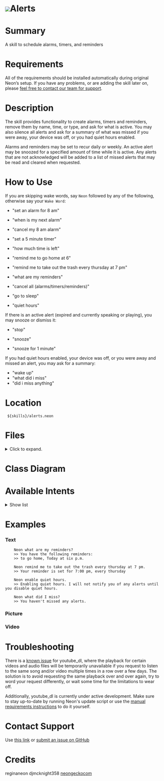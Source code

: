 
# ![](https://0000.us/klatchat/app/files/neon_images/icons/neon_paw.png)Alerts  
  
# Summary  
  
A skill to schedule alarms, timers, and reminders
  
# Requirements  
All of the requirements should be installed automatically during original Neon’s setup. If you have any problems, or are
adding the skill later on, please [feel free to contact our team for support](#contact-support).

  
# Description  
  
The skill provides functionality to create alarms, timers and reminders, remove them by name, time, or type, and ask for
what is active. You may also silence all alerts and ask for a summary of what was missed if you were away, your device
was off, or you had quiet hours enabled.

Alarms and reminders may be set to recur daily or weekly. An active alert may be snoozed for a specified amount of time
while it is active. Any alerts that are not acknowledged will be added to a list of missed alerts that may be read and
cleared when requested.
    
  
# How to Use  
  
If you are skipping wake words, say `Neon` followed by any of the following, otherwise say your `Wake Word`:

- "set an alarm for 8 am"
- "when is my next alarm"
- "cancel my 8 am alarm"

- "set a 5 minute timer"
- "how much time is left"

- "remind me to go home at 6"
- "remind me to take out the trash every thursday at 7 pm"
- "what are my reminders"

- "cancel all (alarms/timers/reminders)"

- "go to sleep"
- "quiet hours"

If there is an active alert (expired and currently speaking or playing), you may snooze or dismiss it:

- "stop"

- "snooze"
- "snooze for 1 minute"
  
If you had quiet hours enabled, your device was off, or you were away and missed an alert, you may ask for a summary:

- "wake up"
- "what did i miss"
- "did i miss anything"


# Location  
  

     ${skills}/alerts.neon

# Files
<details>
<summary>Click to expand.</summary>
<br>

        alerts.neon/__pycache__
        alerts.neon/__pycache__/__init__.cpython-36.pyc
        alerts.neon/AlertSkill.yml
        alerts.neon/vocab
        alerts.neon/vocab/en-us
        alerts.neon/vocab/en-us/alarm.voc
        alerts.neon/vocab/en-us/cancel.voc
        alerts.neon/vocab/en-us/next.voc
        alerts.neon/vocab/en-us/endQuietHours.voc
        alerts.neon/vocab/en-us/timer.voc
        alerts.neon/vocab/en-us/list.voc
        alerts.neon/vocab/en-us/reminder.voc
        alerts.neon/vocab/en-us/snooze.voc
        alerts.neon/vocab/en-us/set.voc
        alerts.neon/vocab/en-us/all.voc
        alerts.neon/vocab/en-us/Neon.voc
        alerts.neon/vocab/en-us/startQuietHours.voc
        alerts.neon/vocab/en-us/howMuchTime.voc
        alerts.neon/README.md
        alerts.neon/regex
        alerts.neon/regex/en-us
        alerts.neon/regex/en-us/Time.rx
        alerts.neon/__init__.py
        alerts.neon/dialog
        alerts.neon/dialog/en-us
        alerts.neon/dialog/en-us/ConfirmSet.dialog
        alerts.neon/dialog/en-us/CancelAlert.dialog
        alerts.neon/dialog/en-us/ListAlerts.dialog
        alerts.neon/dialog/en-us/NextEvent.dialog
        alerts.neon/dialog/en-us/ConfirmTimer.dialog
        alerts.neon/dialog/en-us/CreateAtTime.dialog
        alerts.neon/dialog/en-us/UpcomingType.dialog
        alerts.neon/dialog/en-us/MissedAlert.dialog
        alerts.neon/dialog/en-us/AlertExpired.dialog
        alerts.neon/dialog/en-us/SnoozeAlert.dialog
        alerts.neon/dialog/en-us/ConfirmRecurring.dialog
        alerts.neon/dialog/en-us/NextAlert.dialog
        alerts.neon/dialog/en-us/CancelAll.dialog
        alerts.neon/dialog/en-us/WhatTime.dialog
        alerts.neon/dialog/en-us/TimerStatus.dialog
        alerts.neon/dialog/en-us/HowLong.dialog

</details>


# Class Diagram

  

# Available Intents
<details>
<summary>Show list</summary>
<br>


### alarm.voc

    alarm
    alarms
    wake me up

  

### all.voc

    all
    every

### cancel.voc

    cancel
    clear

### endQuietHours.voc

    wake up
    miss anything
    missed anything
    what did i miss

### howMuchTime.voc

    how much time is left
    timer status
    how long

### list.voc

    list my
    list all my
    list all of my
    tell me my
    tell me all my
    tell me all of my
    what are my

### Neon.voc

    neon
    leon
    nyan

### next.voc

    next
    
### reminder.voc

    reminder
    reminders
    remind me
    
### set.voc

    set
    create
    add
    make
    start
    
### snooze.voc

    snooze
    wait
    hold

### startQuietHours.voc

    go to sleep
    quiet hours
    
### timer.voc

    timer
    timers
    
</details>


# Examples

### Text

	    Neon what are my reminders?
        >> You have the following reminders:
        >> to go home, Today at six p.m.
        
        Neon remind me to take out the trash every thursday at 7 pm.                                                                                             
        >> Your reminder is set for 7:00 pm, every thursday
                
        Neon enable quiet hours.                                                                                    
        >> Enabling quiet hours. I will not notify you of any alerts until you disable quiet hours.
        
        Neon what did I miss?
        >> You haven't missed any alerts.


### Picture

### Video

# Troubleshooting
There is a [known issue](https://github.com/ytdl-org/youtube-dl/issues/154) for youtube_dl, where the playback for certain videos and audio files will be temporarily unavailable if you request to listen to the same song and/or video multiple times in a row over a few days. The solution is to avoid requesting the same playback over and over again, try to word your request differently, or wait some time for the limitations to wear off.

Additionally, youtube_dl is currently under active development. Make sure to stay up-to-date by running Neon's update script or use the [manual requirements instructions](#requirements) to do it yourself.

# Contact Support
Use [this link](https://neongecko.com/ContactUs) or
[submit an issue on GitHub](https://help.github.com/en/articles/creating-an-issue)

# Credits
reginaneon djmcknight358 [neongeckocom](https://neongecko.com/)
